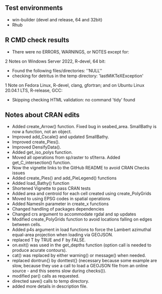 
## Test environments

* win-builder (devel and release, 64 and 32bit)
* Rhub


## R CMD check results

* There were no ERRORS, WARNINGS, or NOTES except for:

2 Notes on Windows Server 2022, R-devel, 64 bit: 

- Found the following files/directories: ''NULL''
- checking for detritus in the temp directory: 'lastMiKTeXException'

1 Note on Fedora Linux, R-devel, clang, gfortran; and on Ubuntu Linux 20.04.1 LTS, R-release, GCC:

- Skipping checking HTML validation: no command 'tidy' found

## Notes about CRAN edits

* Added create_Arrow() function. Fixed bug in seabed_area. SmallBathy is now a function, not an object.
* Improved add_Cscale() and updated SmallBathy.
* Improved create_Pies().
* Improved DensifyData().
* Added get_iso_polys function.
* Moved all operations from sp/raster to sf/terra. Added get_C_intersection() function.
* Now the vignette links to the GitHub README to avoid CRAN Checks issues
* Added create_Pies() and add_PieLegend() functions
* Added load_Bathy() function
* Shortened Vignette to pass CRAN tests
* Added area and centroid for each cell created using create_PolyGrids
* Moved to using EPSG codes in spatial operations
* Added NamesIn parameter in create_x functions
* Changed handling of packages dependencies
* Changed crs argument to accommodate rgdal and sp updates
* Modified create_PolyGrids function to avoid locations falling on edges between cells.
* Added p4s argument in load functions to force the Lambert azimuthal equal-area projection when loading via GEOJSON.
* replaced T by TRUE and F by FALSE.
* on.exit() was used in the get_depths function (option call is needed to produce acurate contours).
* cat() was replaced by either warning() or message() when needed.
* replaced dontrun{} by donttest{} (necessary because some example are slow, because they use a call to load a GEOJSON file from an online source - and this seems slow during checks()).
* modified par() calls as requested.
* directed save() calls to temp directory.
* added more details in description file.

